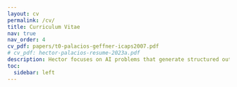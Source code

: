 ```yaml
---
layout: cv
permalink: /cv/
title: Curriculum Vitae
nav: true
nav_order: 4
cv_pdf: papers/t0-palacios-geffner-icaps2007.pdf
# cv_pdf: hector-palacios-resume-2023a.pdf
description: Hector focuses on AI problems that generate structured outputs based on data and/or business and contextual descriptions. He investigates AI algorithms that build upon existing solutions for simpler AI challenges. In applied projects, he leads the development of robust AI systems attuned to business contexts, ensuring they tackle the right problems while adapting to user contexts and preferences.
toc:
  sidebar: left
---
```

